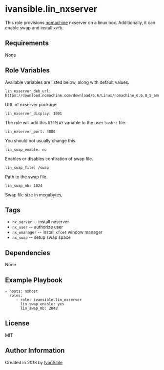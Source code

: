 # ivansible.lin_nxserver

This role provisions [nomachine](https://www.nomachine.com/) nxserver on a linux box.
Additionally, it can enable swap and install `xvfb`.


## Requirements

None


## Role Variables

Available variables are listed below, along with default values.

    lin_nxserver_deb_url: https://download.nomachine.com/download/6.6/Linux/nomachine_6.6.8_5_amd64.deb
URL of nxserver package.

    lin_nxserver_display: 1001
The role will add this `DISPLAY` variable to the user `bashrc` file.

    lin_nxserver_port: 4000
You should not usually change this.

    lin_swap_enable: no
Enables or disables confiration of swap file.

    lin_swap_file: /swap
Path to the swap file.

    lin_swap_mb: 1024
Swap file size in megabytes,


## Tags

- `nx_server` -- install nxserver
- `nx_user` -- authorize user
- `nx_wmanager` -- install `xfce4` window manager
- `nx_swap` -- setup swap space


## Dependencies

None


## Example Playbook

    - hosts: nxhost
      roles:
         - role: ivansible.lin_nxserver
           lin_swap_enable: yes
           lin_swap_mb: 2048


## License

MIT

## Author Information

Created in 2018 by [IvanSible](https://github.com/ivansible)
